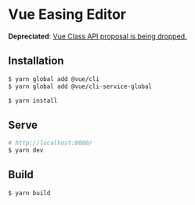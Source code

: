 # Vue Easing Editor

**Depreciated**: [Vue Class API proposal is being dropped.](https://github.com/vuejs/rfcs/pull/17#issuecomment-494242121)


## Installation

```bash
$ yarn global add @vue/cli
$ yarn global add @vue/cli-service-global
```

```bash
$ yarn install
```

## Serve

```bash
# http://localhost:8080/
$ yarn dev
```

## Build

```bash
$ yarn build
```
